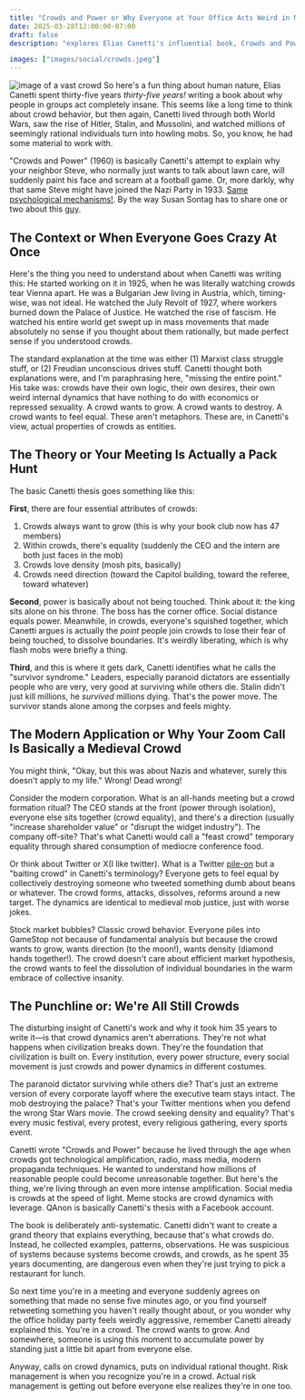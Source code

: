 ```yaml
---
title: "Crowds and Power or Why Everyone at Your Office Acts Weird in Meetings"
date: 2025-03-28T12:00:00-07:00
draft: false
description: "explores Elias Canetti's influential book, Crowds and Power, to explain the peculiar dynamics of group behavior. It breaks down Canetti's theories on why individuals act differently in crowds and applies these insights to modern scenarios, from office meetings and social media mobs to stock market bubbles, revealing the hidden forces that shape our collective actions"

images: ["images/social/crowds.jpeg"]
---
```


![image of a vast crowd](/images/crowds.webp "crowds")
So here's a fun thing about human nature, Elias Canetti spent thirty-five years _thirty-five years!_ writing a book about why people in groups act completely insane. This seems like a long time to think about crowd behavior, but then again, Canetti lived through both World Wars, saw the rise of Hitler, Stalin, and Mussolini, and watched millions of seemingly rational individuals turn into howling mobs. So, you know, he had some material to work with.

"Crowds and Power" (1960) is basically Canetti's attempt to explain why your neighbor Steve, who normally just wants to talk about lawn care, will suddenly paint his face and scream at a football game. Or, more darkly, why that same Steve might have joined the Nazi Party in 1933. [Same psychological mechanisms!](https://en.wikipedia.org/wiki/The_Crowd:_A_Study_of_the_Popular_Mind). By the way Susan Sontag has to share one or two about this [guy](https://www.nybooks.com/articles/1980/09/25/mind-as-passion/).

## The Context or When Everyone Goes Crazy At Once

Here's the thing you need to understand about when Canetti was writing this: He started working on it in 1925, when he was literally watching crowds tear Vienna apart. He was a Bulgarian Jew living in Austria, which, timing-wise, was not ideal. He watched the July Revolt of 1927, where workers burned down the Palace of Justice. He watched the rise of fascism. He watched his entire world get swept up in mass movements that made absolutely no sense if you thought about them rationally, but made perfect sense if you understood crowds.

The standard explanation at the time was either (1) Marxist class struggle stuff, or (2) Freudian unconscious drives stuff. Canetti thought both explanations were, and I'm paraphrasing here, "missing the entire point." His take was: crowds have their own logic, their own desires, their own weird internal dynamics that have nothing to do with economics or repressed sexuality. A crowd wants to grow. A crowd wants to destroy. A crowd wants to feel equal. These aren't metaphors. These are, in Canetti's view, actual properties of crowds as entities.

## The Theory or Your Meeting Is Actually a Pack Hunt

The basic Canetti thesis goes something like this:

**First**, there are four essential attributes of crowds:

1. Crowds always want to grow (this is why your book club now has 47 members)
2. Within crowds, there's equality (suddenly the CEO and the intern are both just faces in the mob)
3. Crowds love density (mosh pits, basically)
4. Crowds need direction (toward the Capitol building, toward the referee, toward whatever)

**Second**, power is basically about not being touched. Think about it: the king sits alone on his throne. The boss has the corner office. Social distance equals power. Meanwhile, in crowds, everyone's squished together, which Canetti argues is actually the _point_ people join crowds to lose their fear of being touched, to dissolve boundaries. It's weirdly liberating, which is why flash mobs were briefly a thing.

**Third**, and this is where it gets dark, Canetti identifies what he calls the "survivor syndrome." Leaders, especially paranoid dictators are essentially people who are very, very good at surviving while others die. Stalin didn't just kill millions, he _survived_ millions dying. That's the power move. The survivor stands alone among the corpses and feels mighty.

## The Modern Application or Why Your Zoom Call Is Basically a Medieval Crowd

You might think, "Okay, but this was about Nazis and whatever, surely this doesn't apply to my life." Wrong! Dead wrong!

Consider the modern corporation. What is an all-hands meeting but a crowd formation ritual? The CEO stands at the front (power through isolation), everyone else sits together (crowd equality), and there's a direction (usually "increase shareholder value" or "disrupt the widget industry"). The company off-site? That's what Canetti would call a "feast crowd" temporary equality through shared consumption of mediocre conference food.

Or think about Twitter or X(I like twitter). What is a Twitter [pile-on](https://www.theatlantic.com/magazine/archive/2022/05/social-media-democracy-trust-babel/629369/) but a "baiting crowd" in Canetti's terminology? Everyone gets to feel equal by collectively destroying someone who tweeted something dumb about beans or whatever. The crowd forms, attacks, dissolves, reforms around a new target. The dynamics are identical to medieval mob justice, just with worse jokes.

Stock market bubbles? Classic crowd behavior. Everyone piles into GameStop not because of fundamental analysis but because the crowd wants to grow, wants direction (to the moon!), wants density (diamond hands together!). The crowd doesn't care about efficient market hypothesis, the crowd wants to feel the dissolution of individual boundaries in the warm embrace of collective insanity.

## The Punchline or: We're All Still Crowds

The disturbing insight of Canetti's work and why it took him 35 years to write it—is that crowd dynamics aren't aberrations. They're not what happens when civilization breaks down. They're the foundation that civilization is built on. Every institution, every power structure, every social movement is just crowds and power dynamics in different costumes.

The paranoid dictator surviving while others die? That's just an extreme version of every corporate layoff where the executive team stays intact. The mob destroying the palace? That's your Twitter mentions when you defend the wrong Star Wars movie. The crowd seeking density and equality? That's every music festival, every protest, every religious gathering, every sports event.

Canetti wrote "Crowds and Power" because he lived through the age when crowds got technological amplification, radio, mass media, modern propaganda techniques. He wanted to understand how millions of reasonable people could become unreasonable together. But here's the thing, we're living through an even more intense amplification. Social media is crowds at the speed of light. Meme stocks are crowd dynamics with leverage. QAnon is basically Canetti's thesis with a Facebook account.

The book is deliberately anti-systematic. Canetti didn't want to create a grand theory that explains everything, because that's what crowds do. Instead, he collected examples, patterns, observations. He was suspicious of systems because systems become crowds, and crowds, as he spent 35 years documenting, are dangerous even when they're just trying to pick a restaurant for lunch.

So next time you're in a meeting and everyone suddenly agrees on something that made no sense five minutes ago, or you find yourself retweeting something you haven't really thought about, or you wonder why the office holiday party feels weirdly aggressive, remember Canetti already explained this. You're in a crowd. The crowd wants to grow. And somewhere, someone is using this moment to accumulate power by standing just a little bit apart from everyone else.

Anyway, calls on crowd dynamics, puts on individual rational thought. Risk management is when you recognize you're in a crowd. Actual risk management is getting out before everyone else realizes they're in one too.
